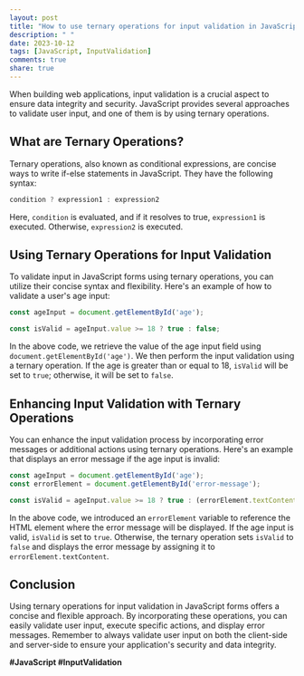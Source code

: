 ```yaml
---
layout: post
title: "How to use ternary operations for input validation in JavaScript forms?"
description: " "
date: 2023-10-12
tags: [JavaScript, InputValidation]
comments: true
share: true
---
```


When building web applications, input validation is a crucial aspect to ensure data integrity and security. JavaScript provides several approaches to validate user input, and one of them is by using ternary operations.

## What are Ternary Operations?

Ternary operations, also known as conditional expressions, are concise ways to write if-else statements in JavaScript. They have the following syntax:

```javascript
condition ? expression1 : expression2
```

Here, `condition` is evaluated, and if it resolves to true, `expression1` is executed. Otherwise, `expression2` is executed.

## Using Ternary Operations for Input Validation

To validate input in JavaScript forms using ternary operations, you can utilize their concise syntax and flexibility. Here's an example of how to validate a user's age input:

```javascript
const ageInput = document.getElementById('age');

const isValid = ageInput.value >= 18 ? true : false;
```

In the above code, we retrieve the value of the age input field using `document.getElementById('age')`. We then perform the input validation using a ternary operation. If the age is greater than or equal to 18, `isValid` will be set to `true`; otherwise, it will be set to `false`.

## Enhancing Input Validation with Ternary Operations

You can enhance the input validation process by incorporating error messages or additional actions using ternary operations. Here's an example that displays an error message if the age input is invalid:

```javascript
const ageInput = document.getElementById('age');
const errorElement = document.getElementById('error-message');

const isValid = ageInput.value >= 18 ? true : (errorElement.textContent = 'Invalid age');
```

In the above code, we introduced an `errorElement` variable to reference the HTML element where the error message will be displayed. If the age input is valid, `isValid` is set to `true`. Otherwise, the ternary operation sets `isValid` to `false` and displays the error message by assigning it to `errorElement.textContent`.

## Conclusion

Using ternary operations for input validation in JavaScript forms offers a concise and flexible approach. By incorporating these operations, you can easily validate user input, execute specific actions, and display error messages. Remember to always validate user input on both the client-side and server-side to ensure your application's security and data integrity.

**#JavaScript #InputValidation**